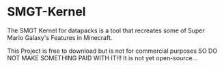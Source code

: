 # SMGT-Kernel
The SMGT Kernel for datapacks is a tool that recreates some of Super Mario Galaxy's Features in Minecraft.

This Project is free to download but is not for commercial purposes SO DO NOT MAKE SOMETHING PAID WITH IT!!!
It is not yet open-source...
